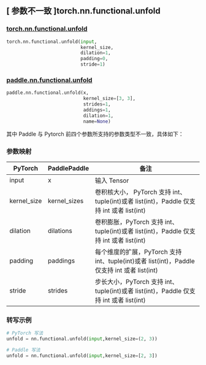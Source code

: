 ## [ 参数不一致 ]torch.nn.functional.unfold
### [torch.nn.functional.unfold](https://pytorch.org/docs/stable/generated/torch.nn.functional.unfold.html#torch.nn.functional.unfold)

```python
torch.nn.functional.unfold(input,
                           kernel_size,
                           dilation=1,
                           padding=0,
                           stride=1)
```

### [paddle.nn.functional.unfold](https://www.paddlepaddle.org.cn/documentation/docs/zh/api/paddle/nn/functional/unfold_cn.html#unfold)

```python
paddle.nn.functional.unfold(x,
                            kernel_size=[3, 3],
                            strides=1,
                            addings=1,
                            dilation=1,
                            name=None)
```
其中 Paddle 与 Pytorch 前四个参数所支持的参数类型不一致，具体如下：
### 参数映射
| PyTorch       | PaddlePaddle | 备注                                                   |
| ------------- | ------------ | ------------------------------------------------------ |
| input     | x            | 输入 Tensor  |
| kernel_size   | kernel_sizes | 卷积核大小， PyTorch 支持 int、tuple(int)或者 list(int)，Paddle 仅支持 int 或者 list(int)   |
| dilation      | dilations    | 卷积膨胀，PyTorch 支持 int、tuple(int)或者 list(int)，Paddle 仅支持 int 或者 list(int) |
| padding       | paddings     | 每个维度的扩展，PyTorch 支持 int、tuple(int)或者 list(int)，Paddle 仅支持 int 或者 list(int) |
| stride        | strides      | 步长大小，PyTorch 支持 int、tuple(int)或者 list(int)，Paddle 仅支持 int 或者 list(int)|

### 转写示例
``` python
# PyTorch 写法
unfold = nn.functional.unfold(input,kernel_size=(2, 3))

# Paddle 写法
unfold = nn.functional.unfold(input,kernel_size=[2, 3])
```
